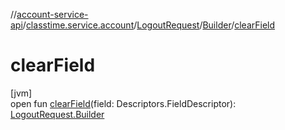 //[account-service-api](../../../../index.md)/[classtime.service.account](../../index.md)/[LogoutRequest](../index.md)/[Builder](index.md)/[clearField](clear-field.md)

# clearField

[jvm]\
open fun [clearField](clear-field.md)(field: Descriptors.FieldDescriptor): [LogoutRequest.Builder](index.md)

